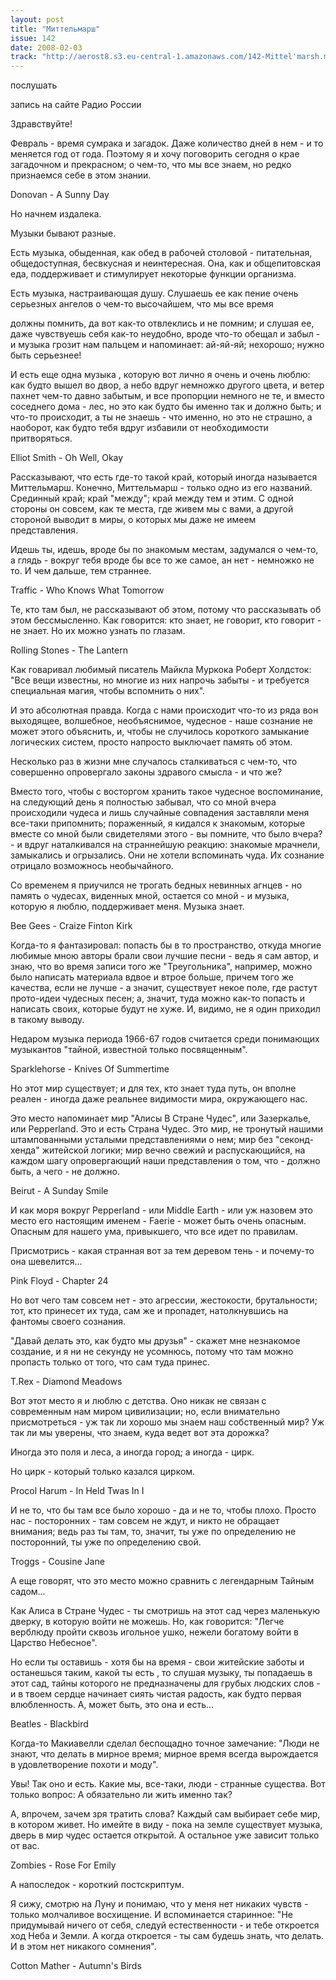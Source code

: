```yaml
---
layout: post
title: "Миттельмарш"
issue: 142
date: 2008-02-03
track: "http://aerost8.s3.eu-central-1.amazonaws.com/142-Mittel'marsh.mp3"
---
```


послушать

запись на сайте Радио России

Здравствуйте!

Февраль - время сумрака и загадок. Даже количество дней в нем - и то меняется год от года. Поэтому я и хочу поговорить сегодня о крае загадочном и прекрасном; о чем-то, что мы все знаем, но редко признаемся себе в этом знании.

Donovan - A Sunny Day

Но начнем издалека.

Музыки бывают разные.

Есть музыка, обыденная, как обед в рабочей столовой - питательная, общедоступная, бесвкусная и неинтересная. Она, как и общепитовская еда, поддерживает и стимулирует некоторые функции организма.

Есть музыка, настраивающая душу. Слушаешь ее как пение очень серьезных ангелов о чем-то высочайшем, что мы все время

должны помнить, да вот как-то отвлеклись и не помним; и слушая ее, даже чувствуешь себя как-то неудобно, вроде что-то обещал и забыл - и музыка грозит нам пальцем и напоминает: ай-яй-яй; нехорошо; нужно быть серьезнее!

И есть еще одна музыка , которую вот лично я очень и очень люблю: как будто вышел во двор, а небо вдруг немножко другого цвета, и ветер пахнет чем-то давно забытым, и все пропорции немного не те, и вместо соседнего дома - лес, но это как будто бы именно так и должно быть; и что-то происходит, а ты не знаешь - что именно, но это не страшно, а наоборот, как будто тебя вдруг избавили от необходимости притворяться.

Elliot Smith - Oh Well, Okay

Рассказывают, что есть где-то такой край, который иногда называется Миттельмарш. Конечно, Миттельмарш - только одно из его названий. Срединный край; край "между"; край между тем и этим. С одной стороны он совсем, как те места, где живем мы с вами, а другой стороной выводит в миры, о которых мы даже не имеем представления.

Идешь ты, идешь, вроде бы по знакомым местам, задумался о чем-то, а глядь - вокруг тебя вроде бы все то же самое, ан нет - немножко не то. И чем дальше, тем страннее.

Traffic - Who Knows What Tomorrow

Те, кто там был, не рассказывают об этом, потому что рассказывать об этом бессмысленно. Как говорится: кто знает, не говорит, кто говорит - не знает. Но их можно узнать по глазам.

Rolling Stones - The Lantern

Как говаривал любимый писатель Майкла Муркока Роберт Холдсток: "Все вещи известны, но многие из них напрочь забыты - и требуется специальная магия, чтобы вспомнить о них".

И это абсолютная правда. Когда с нами происходит что-то из ряда вон выходящее, волшебное, необъяснимое, чудесное - наше сознание не может этого объяснить, и, чтобы не случилось короткого замыкание логических систем, просто напросто выключает память об этом.

Несколько раз в жизни мне случалось сталкиваться с чем-то, что совершенно опровергало законы здравого смысла - и что же?

Вместо того, чтобы с восторгом хранить такое чудесное воспоминание, на следующий день я полностью забывал, что со мной вчера происходили чудеса и лишь случайные совпадения заставляли меня все-таки припомнить; пораженный, я кидался к знакомым, которые вместе со мной были свидетелями этого - вы помните, что было вчера? - и вдруг наталкивался на страннейшую реакцию: знакомые мрачнели, замыкались и огрызались. Они не хотели вспоминать чуда. Их сознание отрицало возможнось необычайного.

Со временем я приучился не трогать бедных невинных агнцев - но память о чудесах, виденных мной, остается со мной - и музыка, которую я люблю, поддерживает меня. Музыка знает.

Bee Gees - Craize Finton Kirk

Когда-то я фантазировал: попасть бы в то пространство, откуда многие любимые мною авторы брали свои лучшие песни - ведь я сам автор, и знаю, что во время записи того же "Треугольника", например, можно было написать материала вдвое и втрое больше, причем того же качества, если не лучше - а значит, существует некое поле, где растут прото-идеи чудесных песен; а, значит, туда можно как-то попасть и написать своих, которые будут не хуже. И, видимо, не я один приходил в такому выводу.

Недаром музыка периода 1966-67 годов считается среди понимающих музыкантов "тайной, известной только посвященным".

Sparklehorse - Knives Of Summertime

Но этот мир существует; и для тех, кто знает туда путь, он вполне реален - иногда даже реальнее видимости мира, окружающего нас.

Это место напоминает мир "Алисы В Стране Чудес", или Зазеркалье, или Pepperland. Это и есть Страна Чудес. Это мир, не тронутый нашими штампованными усталыми представлениями о нем; мир без "секонд-хенда" житейской логики; мир вечно свежий и распускающийся, на каждом шагу опровергающий наши представления о том, что - должно быть, а чего - не должно.

Beirut - A Sunday Smile

И как моря вокруг Pepperland - или Middle Earth - или уж назовем это место его настоящим именем - Faerie - может быть очень опасным. Опасным для нашего ума, привыкшего, что все идет по правилам.

Присмотрись - какая странная вот за тем деревом тень - и почему-то она шевелится...

Pink Floyd - Chapter 24

Но вот чего там совсем нет - это агрессии, жестокости, брутальности; тот, кто принесет их туда, сам же и пропадет, натолкнувшись на фантомы своего сознания.

"Давай делать это, как будто мы друзья" - скажет мне незнакомое создание, и я ни не секунду не усомнюсь, потому что там можно пропасть только от того, что сам туда принес.

T.Rex - Diamond Meadows

Вот этот место я и люблю с детства. Оно никак не связан с современным нам миром цивилизации; но, если внимательно присмотреться - уж так ли хорошо мы знаем наш собственный мир? Уж так ли мы уверены, что знаем, куда ведет вот эта дорожка?

Иногда это поля и леса, а иногда город; а иногда - цирк.

Но цирк - который только казался цирком.

Procol Harum - In Held Twas In I

И не то, что бы там все было хорошо - да и не то, чтобы плохо. Просто нас - посторонних - там совсем не ждут, и никто не обращает внимания; ведь раз ты там, то, значит, ты уже по определению не посторонний, ты уже по определению свой.

Troggs - Cousine Jane

А еще говорят, что это место можно сравнить с легендарным Тайным садом...

Как Алиса в Стране Чудес - ты смотришь на этот сад через маленькую дверку, в которую войти не можешь. Но, как говорится: "Легче верблюду пройти сквозь игольное ушко, нежели богатому войти в Царство Небесное".

Но если ты оставишь - хотя бы на время - свои житейские заботы и останешься таким, какой ты есть , то слушая музыку, ты попадаешь в этот сад, тайны которого не предназначены для грубых людских слов - и в твоем сердце начинает сиять чистая радость, как будто первая влюбленность. А, может быть, это она и есть...

Beatles - Blackbird

Когда-то Макиавелли сделал беспощадно точное замечание: "Люди не знают, что делать в мирное время; мирное время всегда вырождается в удовлетворение похоти и моду".

Увы! Так оно и есть. Какие мы, все-таки, люди - странные существа. Вот только вопрос: А обязательно ли жить именно так?

А, впрочем, зачем зря тратить слова? Каждый сам выбирает себе мир, в котором живет. Но имейте в виду - пока на земле существует музыка, дверь в мир чудес остается открытой. А остальное уже зависит только от вас.

Zombies - Rose For Emily

А напоследок - короткий постскриптум.

Я сижу, смотрю на Луну и понимаю, что у меня нет никаких чувств - только молчаливое восхищение. И вспоминается старинное: "Не придумывай ничего от себя, следуй естественности - и тебе откроется ход Неба и Земли. А когда откроется - ты сам будешь знать, что делать. И в этом нет никакого сомнения".

Cotton Mather - Autumn's Birds
